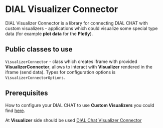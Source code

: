# DIAL Visualizer Connector

DIAL Visualizer Connector is a library for connecting DIAL CHAT with custom visualizers - applications which could visualize some special type data (for example **plot data** for the **Plotly**).

## Public classes to use

`VisualizerConnector` - class which creates iframe with provided **VisualizerConnector**, allows to interact with **Visualizer** rendered in the iframe (send data). Types for configuration options is `VisualizerConnectorOptions`.

## Prerequisites

How to configure your DIAL CHAT to use **Custom Visualizers** you could find [here](../chat-visualizer-connector/README.md).

At **Visualizer** side should be used [DIAL Chat VIsualizer Connector](../chat-visualizer-connector/README.md)
